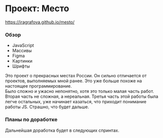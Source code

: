 # Проект: Место

https://iragrafova.github.io/mesto/

### Обзор
* JavaScript
* Массивы
* Figma
* Картинки
* Шрифты

Это проект о прекрасных местах России. Он сильно отличается от проектов, выполняемых мной ранее. Это уже больше похоже на настоящее программирование. \
Было сложно и ужасно непонятно, хотя это только малая часть работ.
Вторая часть не сложная, а нереальная.
Третья часть этой работы была легче остальных, уже начинает казаться, что приходит понимание работы JS. Страшно, что будет дальше.

### Планы по доработке
Дальнейшая доработка будет в следующих спринтах.
